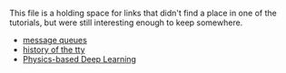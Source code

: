 
This file is a holding space for links that didn't find a place in one of the tutorials,
but were still interesting enough to keep somewhere.

- [message queues](https://sudhir.io/the-big-little-guide-to-message-queues)
- [history of the tty](https://computer.rip/2024-02-25-a-history-of-the-tty.html)
- [Physics-based Deep Learning](https://physicsbaseddeeplearning.org/intro.html)

